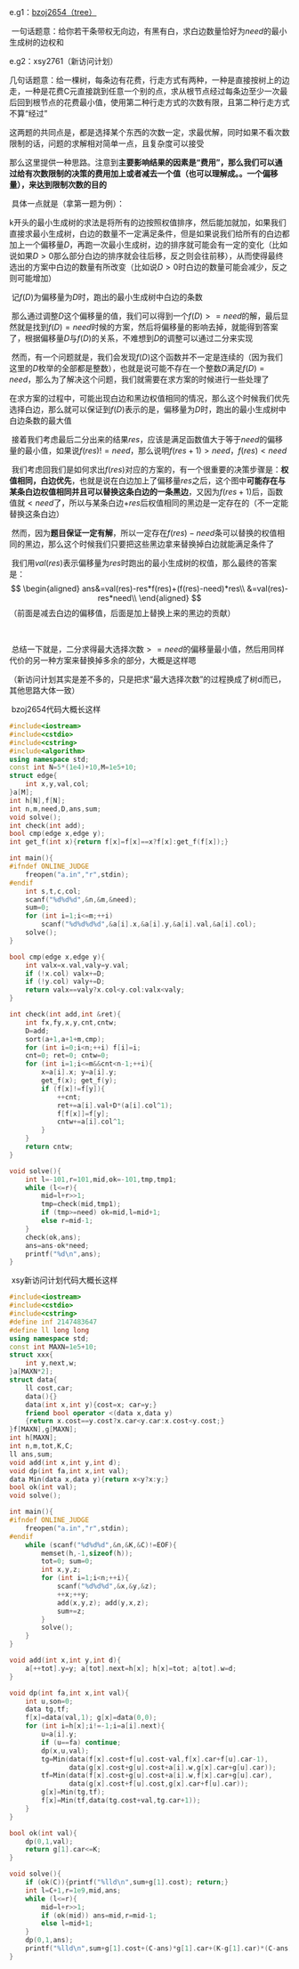 e.g1：[bzoj2654（tree）](https://www.lydsy.com/JudgeOnline/problem.php?id=2654)

​	一句话题意：给你若干条带权无向边，有黑有白，求白边数量恰好为$need$的最小生成树的边权和

e.g2：xsy2761（新访问计划）

​	几句话题意：给一棵树，每条边有花费，行走方式有两种，一种是直接按树上的边走，一种是花费C元直接跳到任意一个别的点，求从根节点经过每条边至少一次最后回到根节点的花费最小值，使用第二种行走方式的次数有限，且第二种行走方式不算“经过”



​	这两题的共同点是，都是选择某个东西的次数一定，求最优解，同时如果不看次数限制的话，问题的求解相对简单一点，且复杂度可以接受

​	那么这里提供一种思路。注意到**主要影响结果的因素是“费用”，那么我们可以通过给有次数限制的决策的费用加上或者减去一个值（也可以理解成。。一个偏移量），来达到限制次数的目的**

​	具体一点就是（拿第一题为例）：

​	k开头的最小生成树的求法是将所有的边按照权值排序，然后能加就加，如果我们直接求最小生成树，白边的数量不一定满足条件，但是如果说我们给所有的白边都加上一个偏移量$D$，再跑一次最小生成树，边的排序就可能会有一定的变化（比如说如果$D>0$那么部分白边的排序就会往后移，反之则会往前移），从而使得最终选出的方案中白边的数量有所改变（比如说$D>0$时白边的数量可能会减少，反之则可能增加）

​	记$f(D)$为偏移量为$D$时，跑出的最小生成树中白边的条数

​	那么通过调整$D$这个偏移量的值，我们可以得到一个$f(D)>=need$的解，最后显然就是找到$f(D)=need$时候的方案，然后将偏移量的影响去掉，就能得到答案了，根据偏移量$D$与$f(D)$的关系，不难想到$D$的调整可以通过二分来实现

​	然而，有一个问题就是，我们会发现$f(D)$这个函数并不一定是连续的（因为我们这里的$D$枚举的全部都是整数），也就是说可能不存在一个整数$D$满足$f(D)=need$，那么为了解决这个问题，我们就需要在求方案的时候进行一些处理了

​	在求方案的过程中，可能出现白边和黑边权值相同的情况，那么这个时候我们优先选择白边，那么就可以保证到$f(D)$表示的是，偏移量为$D$时，跑出的最小生成树中白边条数的最大值

​	接着我们考虑最后二分出来的结果$res$，应该是满足函数值大于等于$need$的偏移量的最小值，如果说$f(res)!=need$，那么说明$f(res+1)>need，f(res)<need$

​	我们考虑回我们是如何求出$f(res)$对应的方案的，有一个很重要的决策步骤是：**权值相同，白边优先**，也就是说在白边加上了偏移量$res$之后，这个图中**可能存在与某条白边权值相同并且可以替换这条白边的一条黑边**，又因为$f(res+1)$后，函数值就$<need$了，所以与某条白边$+res$后权值相同的黑边是一定存在的（不一定能替换这条白边）

​	然而，因为**题目保证一定有解**，所以一定存在$f(res)-need$条可以替换的权值相同的黑边，那么这个时候我们只要把这些黑边拿来替换掉白边就能满足条件了

​	我们用$val(res)$表示偏移量为$res$时跑出的最小生成树的权值，那么最终的答案是：
$$
\begin{aligned}
ans&=val(res)-res*f(res)+(f(res)-need)*res\\
&=val(res)-res*need\\
\end{aligned}
$$
​	（前面是减去白边的偏移值，后面是加上替换上来的黑边的贡献）

​	

​	总结一下就是，二分求得最大选择次数$>=need$的偏移量最小值，然后用同样代价的另一种方案来替换掉多余的部分，大概是这样嗯

​	（新访问计划其实是差不多的，只是把求“最大选择次数”的过程换成了树d而已，其他思路大体一致）



​	bzoj2654代码大概长这样

```C++
#include<iostream>
#include<cstdio>
#include<cstring>
#include<algorithm>
using namespace std;
const int N=5*(1e4)+10,M=1e5+10;
struct edge{
	int x,y,val,col;
}a[M];
int h[N],f[N];
int n,m,need,D,ans,sum;
void solve();
int check(int add);
bool cmp(edge x,edge y);
int get_f(int x){return f[x]=f[x]==x?f[x]:get_f(f[x]);}

int main(){
#ifndef ONLINE_JUDGE
	freopen("a.in","r",stdin);
#endif
	int s,t,c,col;
	scanf("%d%d%d",&n,&m,&need);
	sum=0;
	for (int i=1;i<=m;++i)
		scanf("%d%d%d%d",&a[i].x,&a[i].y,&a[i].val,&a[i].col);
	solve();
}

bool cmp(edge x,edge y){
	int valx=x.val,valy=y.val;
	if (!x.col) valx+=D;
	if (!y.col) valy+=D;
	return valx==valy?x.col<y.col:valx<valy;
}

int check(int add,int &ret){
	int fx,fy,x,y,cnt,cntw;
	D=add;
	sort(a+1,a+1+m,cmp);
	for (int i=0;i<n;++i) f[i]=i;
	cnt=0; ret=0; cntw=0;
	for (int i=1;i<=m&&cnt<n-1;++i){
		x=a[i].x; y=a[i].y;
		get_f(x); get_f(y);
		if (f[x]!=f[y]){
			++cnt;
			ret+=a[i].val+D*(a[i].col^1);
			f[f[x]]=f[y];
			cntw+=a[i].col^1;
		}
	}
	return cntw;
}

void solve(){
	int l=-101,r=101,mid,ok=-101,tmp,tmp1;
	while (l<=r){
		mid=l+r>>1;
		tmp=check(mid,tmp1);
		if (tmp>=need) ok=mid,l=mid+1;
		else r=mid-1;
	}
	check(ok,ans);
	ans=ans-ok*need;
	printf("%d\n",ans);
}
```



​	xsy新访问计划代码大概长这样

```C++
#include<iostream>
#include<cstdio>
#include<cstring>
#define inf 2147483647
#define ll long long
using namespace std;
const int MAXN=1e5+10;
struct xxx{
	int y,next,w;
}a[MAXN*2];
struct data{
	ll cost,car;
	data(){}
	data(int x,int y){cost=x; car=y;}
	friend bool operator <(data x,data y)
	{return x.cost==y.cost?x.car<y.car:x.cost<y.cost;}
}f[MAXN],g[MAXN];
int h[MAXN];
int n,m,tot,K,C;
ll ans,sum;
void add(int x,int y,int d);
void dp(int fa,int x,int val);
data Min(data x,data y){return x<y?x:y;}
bool ok(int val);
void solve();

int main(){
#ifndef ONLINE_JUDGE
	freopen("a.in","r",stdin);
#endif
	while (scanf("%d%d%d",&n,&K,&C)!=EOF){
		memset(h,-1,sizeof(h));
		tot=0; sum=0;
		int x,y,z;
		for (int i=1;i<n;++i){
			scanf("%d%d%d",&x,&y,&z);
			++x;++y;
			add(x,y,z); add(y,x,z);
			sum+=z;
		}
		solve();
	}
}

void add(int x,int y,int d){
	a[++tot].y=y; a[tot].next=h[x]; h[x]=tot; a[tot].w=d;
}

void dp(int fa,int x,int val){
	int u,son=0;
	data tg,tf;
	f[x]=data(val,1); g[x]=data(0,0);
	for (int i=h[x];i!=-1;i=a[i].next){
		u=a[i].y;
		if (u==fa) continue;
		dp(x,u,val);
		tg=Min(data(f[x].cost+f[u].cost-val,f[x].car+f[u].car-1),
			   data(g[x].cost+g[u].cost+a[i].w,g[x].car+g[u].car));
		tf=Min(data(f[x].cost+g[u].cost+a[i].w,f[x].car+g[u].car),
			   data(g[x].cost+f[u].cost,g[x].car+f[u].car));
		g[x]=Min(tg,tf);
		f[x]=Min(tf,data(tg.cost+val,tg.car+1));
	}
}

bool ok(int val){
	dp(0,1,val);
	return g[1].car<=K;
}

void solve(){
	if (ok(C)){printf("%lld\n",sum+g[1].cost); return;}
	int l=C+1,r=1e9,mid,ans;
	while (l<=r){
		mid=l+r>>1;
		if (ok(mid)) ans=mid,r=mid-1;
		else l=mid+1;
	}
	dp(0,1,ans);
	printf("%lld\n",sum+g[1].cost+(C-ans)*g[1].car+(K-g[1].car)*(C-ans));
}
```



​	